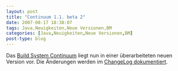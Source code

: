 ```yaml
---
layout: post
title: "Continuum 1.1. beta 2"
date: 2007-08-17 18:38:07
tags: Java,Neuigkeiten,Neue Versionen,BM
categories: [Java,Neuigkeiten,Neue Versionen,BM]
post-type: blog
---
```

Das [Build System Continuum](http://maven.apache.org/continuum) liegt nun in einer überarbeiteten neuen Version vor. 
Die Änderungen werden im [ChangeLog dokumentiert](http://jira.codehaus.org/secure/ReleaseNote.jspa?projectId=10540&styleName=Html&version=13606).

